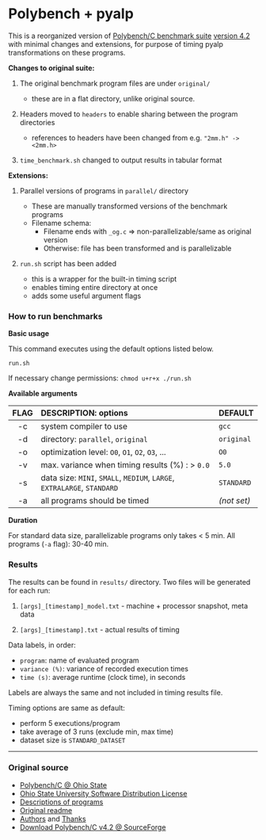 # Polybench + pyalp

This is a reorganized version of [Polybench/C benchmark suite][PB] [version 4.2][4.2] 
with minimal changes and extensions, for purpose of timing pyalp transformations 
on these programs.

**Changes to original suite:**

1. The original benchmark program files are under `original/`
    - these are in a flat directory, unlike original source.
    
2. Headers moved to `headers` to enable sharing between the program directories
    - references to headers have been changed from e.g. `"2mm.h" -> <2mm.h>`

3. `time_benchmark.sh` changed to output results in tabular format

**Extensions:**

1. Parallel versions of programs in `parallel/` directory

    - These are manually transformed versions of the benchmark programs 
    - Filename schema:
        - Filename ends with `_og.c` =>  non-parallelizable/same as original version
        - Otherwise: file has been transformed and is parallelizable
        
2. `run.sh` script has been added 

    - this is a wrapper for the built-in timing script
    - enables timing entire directory at once
    - adds some useful argument flags

### How to run benchmarks

**Basic usage**

This command executes using the default options listed below.
       
```text
run.sh 
```

If necessary change permissions: `chmod u+r+x ./run.sh`

**Available arguments**


| FLAG | DESCRIPTION: options                                                    | DEFAULT     |
|:----:|:------------------------------------------------------------------------|:------------|
|  -c  | system compiler to use                                                  | `gcc`       |
|  -d  | directory:  `parallel`, `original`                                      | `original`  | 
|  -o  | optimization level: `O0`, `O1`, `O2`, `O3`, ...                         | `O0`        |
|  -v  | max. variance when timing results (%) : > `0.0`                         | `5.0`       |
|  -s  | data size: `MINI`, `SMALL`, `MEDIUM`, `LARGE`, `EXTRALARGE`, `STANDARD` | `STANDARD`  |
|  -a  | all programs should be timed                                            | _(not set)_ |

**Duration**

For standard data size, parallelizable programs only takes < 5 min.  All programs (`-a` flag): 30-40 min.


### Results

The results can be found in `results/` directory. Two files will be generated for each run:

1. `[args]_[timestamp]_model.txt` - machine + processor snapshot, meta data

2. `[args]_[timestamp].txt` - actual results of timing

Data labels, in order:

- `program`: name of evaluated program
- `variance (%)`: variance of recorded execution times
- `time (s)`: average runtime (clock time), in seconds

Labels are always the same and not included in timing results file.

Timing options are same as default:

- perform 5 executions/program
- take average of 3 runs (exclude min, max time)
- dataset size is `STANDARD_DATASET`

* * *

### Original source

* [Polybench/C @ Ohio State][PB]
* [Ohio State University Software Distribution License](./LICENSE.txt)
* [Descriptions of programs](./polybench.pdf)
* [Original readme](./README)
* [Authors](./AUTHORS) and [Thanks](./THANKS)
* [Download Polybench/C v4.2 @ SourceForge][4.2]

[PB]: http://web.cse.ohio-state.edu/~pouchet.2/software/polybench/ 
[4.2]: https://sourceforge.net/projects/polybench/files/
